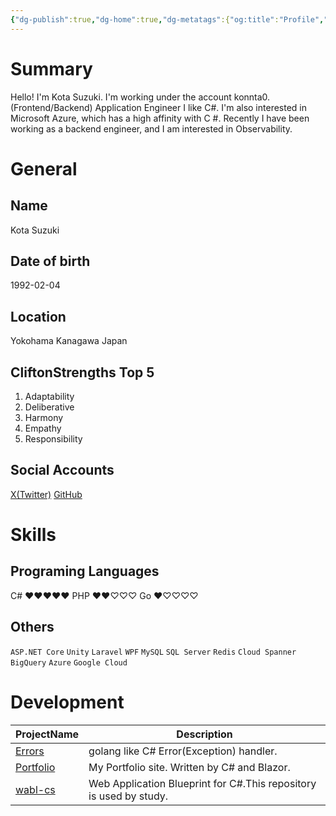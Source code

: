 ```yaml
---
{"dg-publish":true,"dg-home":true,"dg-metatags":{"og:title":"Profile","og:image":"https://raw.githubusercontent.com/konnta0/blog2/refs/heads/main/konnta0.jpg","twitter:card":"summary","twitter:title":"Profile","twitter:image":"https://raw.githubusercontent.com/konnta0/blog2/refs/heads/main/konnta0.jpg","twitter:site":"@konnta0"},"permalink":"/Profile/","metatags":{"og:title":"Profile","og:image":"https://raw.githubusercontent.com/konnta0/blog2/refs/heads/main/konnta0.jpg","twitter:card":"summary","twitter:title":"Profile","twitter:image":"https://raw.githubusercontent.com/konnta0/blog2/refs/heads/main/konnta0.jpg","twitter:site":"@konnta0"},"tags":["gardenEntry"],"dgPassFrontmatter":true,"created":"2025-01-15T00:59:06.507+09:00"}
---
```


# Summary
Hello! I'm
Kota Suzuki.  I'm working under the account konnta0.
(Frontend/Backend) Application Engineer
I like C#. I'm also interested in Microsoft Azure, which has a high affinity with C #.
Recently I have been working as a backend engineer, and I am interested in Observability.

# General
## Name
Kota Suzuki
## Date of birth
1992-02-04
## Location
Yokohama Kanagawa Japan
## CliftonStrengths Top 5
1. Adaptability
2. Deliberative
3. Harmony
4. Empathy
5. Responsibility
## Social Accounts
[X(Twitter)](https://x.com/konnta0)
[GitHub](https://github.com/konnta0)
# Skills
## Programing Languages
C# ♥♥♥♥♥
PHP ♥♥♡♡♡
Go ♥♡♡♡♡

## Others
`ASP.NET Core` `Unity` `Laravel` `WPF` `MySQL` `SQL Server` `Redis` `Cloud Spanner` `BigQuery`
`Azure` `Google Cloud` 

# Development
| ProjectName                                       | Description                                                        |
| ------------------------------------------------- | ------------------------------------------------------------------ |
| [Errors](https://github.com/konnta0/Errors)       | golang like C# Error(Exception) handler.                           |
| [Portfolio](https://github.com/konnta0/Portfolio) | My Portfolio site. Written by C# and Blazor.                       |
| [wabl-cs](https://github.com/konnta0/wabl-cs)     | Web Application Blueprint for C#.This repository is used by study. |
